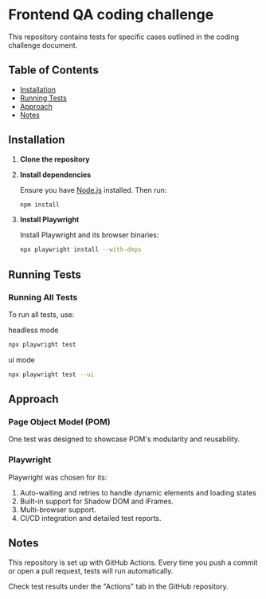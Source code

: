 # Frontend QA coding challenge

This repository contains tests for specific cases outlined in the coding challenge document.

## Table of Contents

- [Installation](#installation)
- [Running Tests](#running-tests)
- [Approach](#approach)
- [Notes](#notes)

## Installation

1. **Clone the repository**

2. **Install dependencies**

    Ensure you have [Node.js](https://nodejs.org/) installed. Then run:

    ```bash
    npm install
    ```
    
3. **Install Playwright**

    Install Playwright and its browser binaries:

    ```bash
    npx playwright install --with-deps
    ```

## Running Tests

### Running All Tests

To run all tests, use:

headless mode
```bash
npx playwright test
```

ui mode
```bash
npx playwright test --ui
```

## Approach

### Page Object Model (POM)
One test was designed to showcase POM's modularity and reusability.

### Playwright
Playwright was chosen for its:
1. Auto-waiting and retries to handle dynamic elements and loading states
2. Built-in support for Shadow DOM and iFrames.
3. Multi-browser support.
4. CI/CD integration and detailed test reports.

## Notes
This repository is set up with GitHub Actions.
Every time you push a commit or open a pull request, tests will run automatically.

Check test results under the "Actions" tab in the GitHub repository.
